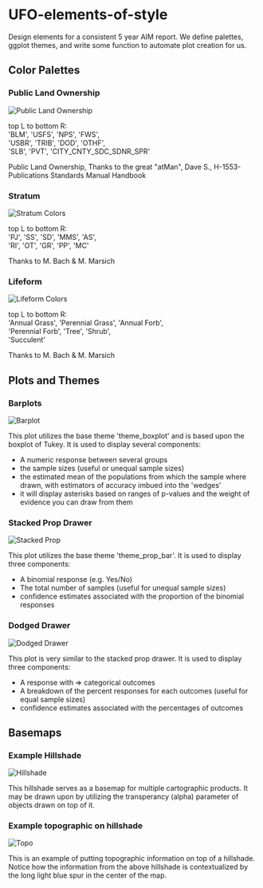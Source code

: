 # UFO-elements-of-style

Design elements for a consistent 5 year AIM report. We define palettes, ggplot themes, and write some function to automate plot creation for us. 



## Color Palettes

### Public Land Ownership
![Public Land Ownership](./results/plots/public_lands.png)

top L to bottom R:  
'BLM', 'USFS', 'NPS', 'FWS',  
'USBR', 'TRIB', 'DOD', 'OTHF',  
'SLB', 'PVT', 'CITY_CNTY_SDC_SDNR_SPR'  

Public Land Ownership, Thanks to the great "atMan", Dave S.,
H-1553-Publications Standards Manual Handbook



### Stratum
![Stratum Colors](results/plots/strata.png)

top L to bottom R:  
'PJ', 'SS', 'SD', 'MMS', 'AS',  
'RI', 'OT', 'GR', 'PP', 'MC'  

Thanks to M. Bach & M. Marsich

### Lifeform
![Lifeform Colors](results/plots/lifeforms.png)

top L to bottom R:  
'Annual Grass', 'Perennial Grass', 'Annual Forb',  
'Perennial Forb', 'Tree', 'Shrub',  
'Succulent'  

Thanks to M. Bach & M. Marsich



## Plots and Themes

### Barplots
![Barplot](results/plots/boxplot_drawer.png)


This plot utilizes the base theme 'theme_boxplot' and is based upon the boxplot of Tukey. It is used to display several components:
- A numeric response between several groups
- the sample sizes (useful or unequal sample sizes)
- the estimated mean of the populations from which the sample where drawn, with
estimators of accuracy imbued into the 'wedges'
- it will display asterisks based on ranges of p-values and the weight of evidence you can
draw from them

### Stacked Prop Drawer
![Stacked Prop](results/plots/stacked_prop_drawer.png)


This plot utilizes the base theme 'theme_prop_bar'. It is used to display three components:
- A binomial response (e.g. Yes/No)  
- The total number of samples (useful for unequal sample sizes)  
- confidence estimates associated with the proportion of the binomial responses  

### Dodged Drawer
![Dodged Drawer](results/plots/dodged_drawer.png)

This plot is very similar to the stacked prop drawer. It is used to display three components:
- A response with => categorical outcomes
- A breakdown of the percent responses for each outcomes (useful for equal sample sizes)
- confidence estimates associated with the percentages of outcomes


## Basemaps

### Example Hillshade 
![Hillshade](results/maps/hillshade_drought)

This hillshade serves as a basemap for multiple cartographic products. It may be drawn upon by utilizing the transperancy (alpha) parameter of objects drawn on top of it. 

### Example topographic on hillshade
![Topo](results/maps/elevation_contour_drought)

This is an example of putting topographic information on top of a hillshade. Notice how the information from the above hillshade is contextualized by the long light blue spur in the center of the map.
